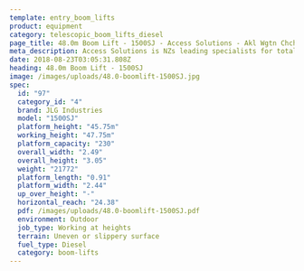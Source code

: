```yaml
---
template: entry_boom_lifts
product: equipment
category: telescopic_boom_lifts_diesel
page_title: 48.0m Boom Lift - 1500SJ - Access Solutions - Akl Wgtn Chch, NZ
meta_description: Access Solutions is NZs leading specialists for total access solution equipment. 100% NZ owned & operated. Read about us - Make an enquiry today
date: 2018-08-23T03:05:31.808Z
heading: 48.0m Boom Lift - 1500SJ
image: /images/uploads/48.0-boomlift-1500SJ.jpg
spec:
  id: "97"
  category_id: "4"
  brand: JLG Industries
  model: "1500SJ"
  platform_height: "45.75m"
  working_height: "47.75m"
  platform_capacity: "230"
  overall_width: "2.49"
  overall_height: "3.05"
  weight: "21772"
  platform_length: "0.91"
  platform_width: "2.44"
  up_over_height: "-"
  horizontal_reach: "24.38"
  pdf: /images/uploads/48.0-boomlift-1500SJ.pdf
  environment: Outdoor
  job_type: Working at heights
  terrain: Uneven or slippery surface
  fuel_type: Diesel
  category: boom-lifts
---
```

